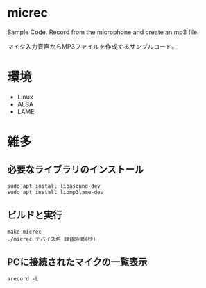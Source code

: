 # micrec
Sample Code.
Record from the microphone and create an mp3 file.

マイク入力音声からMP3ファイルを作成するサンプルコード。

# 環境
- Linux
- ALSA
- LAME

# 雑多
## 必要なライブラリのインストール
```shell
sudo apt install libasound-dev
sudo apt install libmp3lame-dev
```

## ビルドと実行
```shell
make micrec
./micrec デバイス名 録音時間(秒)
```

## PCに接続されたマイクの一覧表示
```shell
arecord -L
```
